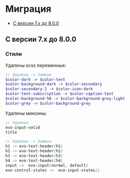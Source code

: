 # Миграция

- [С версии 7.x до 8.0.0](#from-7x-to-800)

## <a name="from-7x-to-800"></a> С версии 7.x до 8.0.0

### Стили

Удалены scss переменные:

```scss
// Удалено -> Замена
$color-dark -> $color-text
$color-background-dark -> $color-secondary
$color-secondary-2 -> $color-icon-dark
$color-text-subscription -> $color-caption-text
$color-background-50 -> $color-background-grey-light
$color-grey -> $color-background-grey
```

Удалены миксины:

```scss
// Удалено
evo-input-valid
title

// Удалено -> Замена
h1 -> evo-text-header(h1)
h2 -> evo-text-header(h2)
h3 -> evo-text-header(h3)
h4 -> evo-text-header(h4)
input ->  evo-input(normal, default)
evo-control-states ->  evo-input-states()


```
